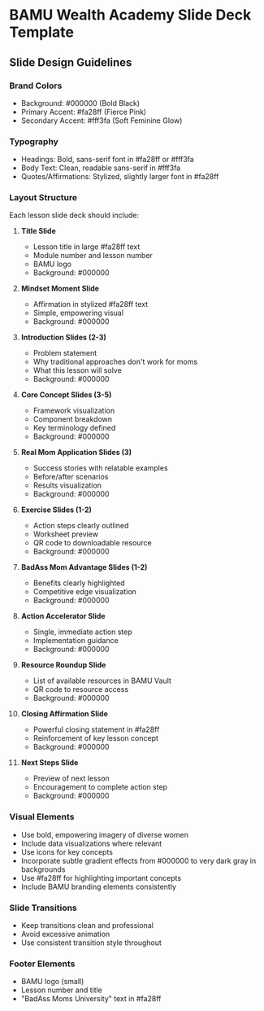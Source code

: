 # BAMU Wealth Academy Slide Deck Template

## Slide Design Guidelines

### Brand Colors
- Background: #000000 (Bold Black)
- Primary Accent: #fa28ff (Fierce Pink)
- Secondary Accent: #fff3fa (Soft Feminine Glow)

### Typography
- Headings: Bold, sans-serif font in #fa28ff or #fff3fa
- Body Text: Clean, readable sans-serif in #fff3fa
- Quotes/Affirmations: Stylized, slightly larger font in #fa28ff

### Layout Structure
Each lesson slide deck should include:

1. **Title Slide**
   - Lesson title in large #fa28ff text
   - Module number and lesson number
   - BAMU logo
   - Background: #000000

2. **Mindset Moment Slide**
   - Affirmation in stylized #fa28ff text
   - Simple, empowering visual
   - Background: #000000

3. **Introduction Slides (2-3)**
   - Problem statement
   - Why traditional approaches don't work for moms
   - What this lesson will solve
   - Background: #000000

4. **Core Concept Slides (3-5)**
   - Framework visualization
   - Component breakdown
   - Key terminology defined
   - Background: #000000

5. **Real Mom Application Slides (3)**
   - Success stories with relatable examples
   - Before/after scenarios
   - Results visualization
   - Background: #000000

6. **Exercise Slides (1-2)**
   - Action steps clearly outlined
   - Worksheet preview
   - QR code to downloadable resource
   - Background: #000000

7. **BadAss Mom Advantage Slides (1-2)**
   - Benefits clearly highlighted
   - Competitive edge visualization
   - Background: #000000

8. **Action Accelerator Slide**
   - Single, immediate action step
   - Implementation guidance
   - Background: #000000

9. **Resource Roundup Slide**
   - List of available resources in BAMU Vault
   - QR code to resource access
   - Background: #000000

10. **Closing Affirmation Slide**
    - Powerful closing statement in #fa28ff
    - Reinforcement of key lesson concept
    - Background: #000000

11. **Next Steps Slide**
    - Preview of next lesson
    - Encouragement to complete action step
    - Background: #000000

### Visual Elements
- Use bold, empowering imagery of diverse women
- Include data visualizations where relevant
- Use icons for key concepts
- Incorporate subtle gradient effects from #000000 to very dark gray in backgrounds
- Use #fa28ff for highlighting important concepts
- Include BAMU branding elements consistently

### Slide Transitions
- Keep transitions clean and professional
- Avoid excessive animation
- Use consistent transition style throughout

### Footer Elements
- BAMU logo (small)
- Lesson number and title
- "BadAss Moms University" text in #fa28ff
